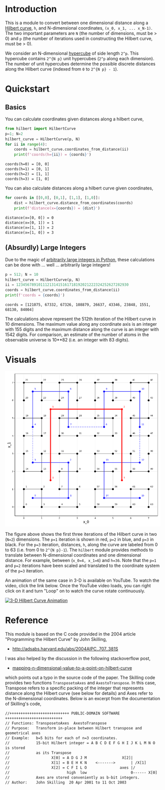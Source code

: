 # Introduction

This is a module to convert between one dimensional distance along a
[Hilbert curve][1], `h`, and N-dimensional coordinates,
`(x_0, x_1, ... x_N-1)`.  The two important parameters are `N`
(the number of dimensions, must be > 0) and `p` (the number of
iterations used in constructing the Hilbert curve, must be > 0).

We consider an N-dimensional [hypercube][2] of side length `2^p`.
This hypercube contains `2^{N p}` unit hypercubes (`2^p` along
each dimension).  The number of unit hypercubes determine the possible
discrete distances along the Hilbert curve (indexed from `0` to
`2^{N p} - 1`).


# Quickstart

## Basics

You can calculate coordinates given distances along a hilbert curve,

```python
from hilbert import HilbertCurve
p=1; N=2
hilbert_curve = HilbertCurve(p, N)
for ii in range(4):
    coords = hilbert_curve.coordinates_from_distance(ii)
    print(f'coords(h={ii}) = {coords}')
```

    coords(h=0) = [0, 0]
    coords(h=1) = [0, 1]
    coords(h=2) = [1, 1]
    coords(h=3) = [1, 0]

You can also calculate distances along a hilbert curve given coordinates,

```python
for coords in [[0,0], [0,1], [1,1], [1,0]]:
    dist = hilbert_curve.distance_from_coordinates(coords)
    print(f'distance(x={coords}) = {dist}')
```

    distance(x=[0, 0]) = 0
    distance(x=[0, 1]) = 1
    distance(x=[1, 1]) = 2
    distance(x=[1, 0]) = 3


## (Absurdly) Large Integers

Due to the magic of
[arbitrarily large integers in Python](https://docs.python.org/3.3/library/stdtypes.html#numeric-types-int-float-complex),
these calculations can be done with ... well ... arbitrarily large integers!

```python
p = 512; N = 10
hilbert_curve = HilbertCurve(p, N)
ii = 123456789101112131415161718192021222324252627282930
coords = hilbert_curve.coordinates_from_distance(ii)
print(f'coords = {coords}')
```

    coords = [121075, 67332, 67326, 108879, 26637, 43346, 23848, 1551, 68130, 84004]

The calculations above represent the 512th iteration of the Hilbert curve in 10 dimensions.
The maximum value along any coordinate axis is an integer with 155 digits and the maximum
distance along the curve is an integer with 1542 digits.  For comparison, an estimate of the
number of atoms in the observable universe is 10**82 (i.e. an integer with 83 digits).

# Visuals


![](nD=2_p=3.png)

   The figure above shows the first three iterations of the Hilbert
   curve in two (`N=2`) dimensions.  The `p=1` iteration is shown
   in red, `p=2` in blue, and `p=3` in black.
   For the `p=3` iteration, distances, `h`, along the curve are
   labeled from 0 to 63 (i.e. from 0 to `2^{N p}-1`).  The `hilbert` module
   provides methods to translate between N-dimensional coordinates and one
   dimensional distance.  For example, between (`x_0=4, x_1=6`) and
   `h=36`.
   Note that the `p=1` and `p=2` iterations have been scaled and translated
   to the coordinate system of the `p=3` iteration.


An animation of the same case in 3-D is available on YouTube.  To watch the video,
click the link below.  Once the YouTube video loads, you can right click on it and
turn "Loop" on to watch the curve rotate continuously.

[![3-D Hilbert Curve Animation](https://img.youtube.com/vi/TfJEJidwkBQ/0.jpg)](https://www.youtube.com/watch?v=TfJEJidwkBQ)


# Reference

This module is based on the C code provided in the 2004 article
"Programming the Hilbert Curve" by John Skilling,

  - http://adsabs.harvard.edu/abs/2004AIPC..707..381S

I was also helped by the discussion in the following stackoverflow post,

  - [mapping-n-dimensional-value-to-a-point-on-hilbert-curve][3]

which points out a typo in the source code of the paper.  The Skilling code
provides two functions ``TransposetoAxes`` and ``AxestoTranspose``.  In this
case, Transpose refers to a specific packing of the integer that represents
distance along the Hilbert curve (see below for details) and
Axes refer to the N-dimensional coordinates.  Below is an excerpt from the
documentation of Skilling's code,

```
//+++++++++++++++++++++++++++ PUBLIC-DOMAIN SOFTWARE ++++++++++++++++++++++++++
// Functions: TransposetoAxes  AxestoTranspose
// Purpose:   Transform in-place between Hilbert transpose and geometrical axes
// Example:   b=5 bits for each of n=3 coordinates.
//            15-bit Hilbert integer = A B C D E F G H I J K L M N O is stored
//            as its Transpose
//                   X[0] = A D G J M                X[2]|
//                   X[1] = B E H K N    <------->       | /X[1]
//                   X[2] = C F I L O               axes |/
//                          high  low                    0------ X[0]
//            Axes are stored conveniently as b-bit integers.
// Author:    John Skilling  20 Apr 2001 to 11 Oct 2003
```


[1]: https://en.wikipedia.org/wiki/Hilbert_curve
[2]: https://en.wikipedia.org/wiki/Hypercube
[3]: http://stackoverflow.com/questions/499166/mapping-n-dimensional-value-to-a-point-on-hilbert-curve
